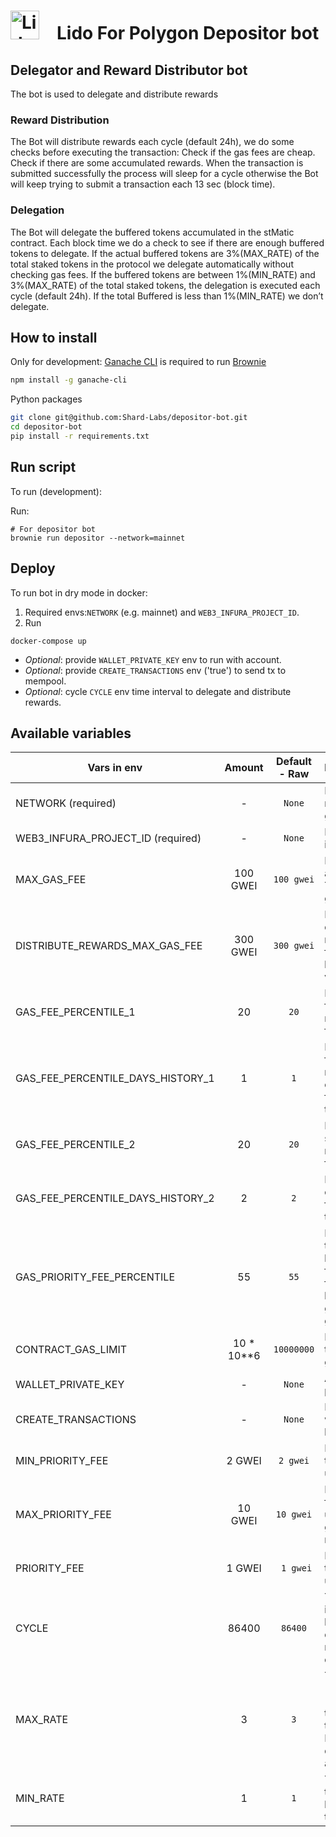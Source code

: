 # <img src="https://docs.lido.fi/img/logo.svg" alt="Lido" width="46"/> Lido For Polygon Depositor bot

## Delegator and Reward Distributor bot
The bot is used to delegate and distribute rewards

### Reward Distribution
The Bot will distribute rewards each cycle (default 24h), we do some checks before executing the transaction:
Check if the gas fees are cheap.
Check if there are some accumulated rewards.
When the transaction is submitted successfully the process will sleep for a cycle otherwise the Bot will keep trying to submit a transaction each 13 sec (block time).

### Delegation
The Bot will delegate the buffered tokens accumulated in the stMatic contract. Each block time we do a check to see if there are enough buffered tokens to delegate. If the actual buffered tokens are 3%(MAX_RATE) of the total staked tokens in the protocol we delegate automatically without checking gas fees. If the buffered tokens are between 1%(MIN_RATE) and 3%(MAX_RATE) of the total staked tokens, the delegation is executed each cycle (default 24h). If the total Buffered is less than 1%(MIN_RATE) we don’t delegate.

## How to install

Only for development: [Ganache CLI](https://github.com/trufflesuite/ganache-cli) is required to run [Brownie](https://github.com/eth-brownie/brownie)

```bash 
npm install -g ganache-cli
```

Python packages
```bash
git clone git@github.com:Shard-Labs/depositor-bot.git
cd depositor-bot
pip install -r requirements.txt
```

## Run script

To run (development):  

Run:  
```
# For depositor bot
brownie run depositor --network=mainnet
```

##  Deploy

To run bot in dry mode in docker:
1. Required envs:`NETWORK` (e.g. mainnet) and `WEB3_INFURA_PROJECT_ID`.
2. Run
```
docker-compose up
```
- *Optional*: provide `WALLET_PRIVATE_KEY` env to run with account.  
- *Optional*: provide `CREATE_TRANSACTIONS` env ('true') to send tx to mempool.
- *Optional*: cycle `CYCLE` env time interval to delegate and distribute rewards.

## Available variables 

| Vars in env                       |   Amount   | Default - Raw | Description                                                                                           |
|-----------------------------------|:----------:|:-------------:|:------------------------------------------------------------------------------------------------------|
| NETWORK (required)                |     -      |    `None`     | Network (e.g. mainnet, goerli)                                                                        |
| WEB3_INFURA_PROJECT_ID (required) |     -      |    `None`     | Project ID in infura                                                                                  |
| MAX_GAS_FEE                       |  100 GWEI  |  `100 gwei`   | Bot will wait for a lower price. Treshold for gas_fee                                                 |
| DISTRIBUTE_REWARDS_MAX_GAS_FEE    |  300 GWEI  |  `300 gwei`   | Bot will distribute rewards if the for gas_fee is less than this value                                |
| GAS_FEE_PERCENTILE_1              |     20     |     `20`      | Percentile for first recommended fee calculation                                                      |
| GAS_FEE_PERCENTILE_DAYS_HISTORY_1 |     1      |      `1`      | Percentile for first recommended calculates from N days of the fee history                            |
| GAS_FEE_PERCENTILE_2              |     20     |     `20`      | Percentile for second recommended fee calculation                                                     |
| GAS_FEE_PERCENTILE_DAYS_HISTORY_2 |     2      |      `2`      | Percentile calculates from N days of the fee history                                                  |
| GAS_PRIORITY_FEE_PERCENTILE       |     55     |     `55`      | Priority transaction will be N percentile from priority fees in last block (min 2 gwei - max 10 gwei) |
| CONTRACT_GAS_LIMIT                | 10 * 10**6 |  `10000000`   | Default transaction gas limit                                                                         |
| WALLET_PRIVATE_KEY                |     -      |    `None`     | Account private key                                                                                   |
| CREATE_TRANSACTIONS               |     -      |    `None`     | If `true` then tx will be send to blockchain                                                          |
| MIN_PRIORITY_FEE                  |   2 GWEI   |   `2 gwei`    | Min priority fee that will be used in tx                                                              |
| MAX_PRIORITY_FEE                  |  10 GWEI   |   `10 gwei`   | Max priority fee that will be used in tx (4 gwei recommended)                                         |
| PRIORITY_FEE                      |   1 GWEI   |   ` 1 gwei`   | Priority fee that will be used in tx                                                                  |
| CYCLE                             |   86400    |    `86400`    | The time interval between each delegation and reward distribution                                     |
| MAX_RATE                          |     3      |     `3`       | The ratio (totalBuffered * 100 / totalStaked), if the ratio > MAX_RATIO delegate automatically        |
| MIN_RATE                          |     1      |     `1`       | The min ratio to delegate the buffered tokens                                                         |
